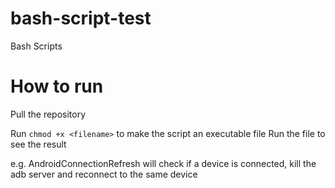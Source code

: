 # bash-script-test
Bash Scripts

# How to run
Pull the repository

Run `chmod +x <filename>` to make the script an executable file
Run the file to see the result

e.g. AndroidConnectionRefresh will check if a device is connected, kill the adb server and reconnect to the same device
